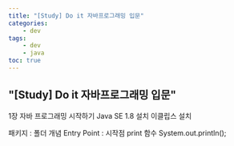 ```yaml
---
title: "[Study] Do it 자바프로그래밍 입문"
categories:
    - dev
tags:
    - dev
    - java
toc: true
---
```

## "[Study] Do it 자바프로그래밍 입문"

1장 자바 프로그래밍 시작하기
Java SE 1.8 설치
이클립스 설치

패키지 : 폴더 개념
Entry Point : 시작점
print 함수
System.out.println();
<!--stackedit_data:
eyJoaXN0b3J5IjpbMTc0MDg1MzIxNF19
-->